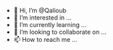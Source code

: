 - 👋 Hi, I’m @Qalioub
- 👀 I’m interested in ...
- 🌱 I’m currently learning ...
- 💞️ I’m looking to collaborate on ...
- 📫 How to reach me ...

<!---
Qalioub/Qalioub is a ✨ special ✨ repository because its `README.md` (this file) appears on your GitHub profile.
You can click the Preview link to take a look at your changes.
--->
